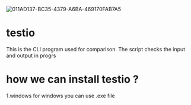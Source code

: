 
![011AD137-BC35-4379-A6BA-469170FAB7A5](https://github.com/Gfaerny/testio/assets/120312426/0e3d8676-e15a-4601-b8a4-54a3bdb34d1f)
# testio
This is the CLI program used for comparison. The script checks the input and output
in progrs
# how we can install testio ?
1.windows 
for windows you can use .exe file 

